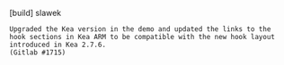 [build] slawek

    Upgraded the Kea version in the demo and updated the links to the
    hook sections in Kea ARM to be compatible with the new hook layout
    introduced in Kea 2.7.6.
    (Gitlab #1715)
